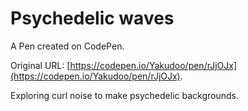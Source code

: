 # Psychedelic waves

A Pen created on CodePen.

Original URL: [https://codepen.io/Yakudoo/pen/rJjOJx](https://codepen.io/Yakudoo/pen/rJjOJx).

Exploring curl noise to make psychedelic backgrounds. 
